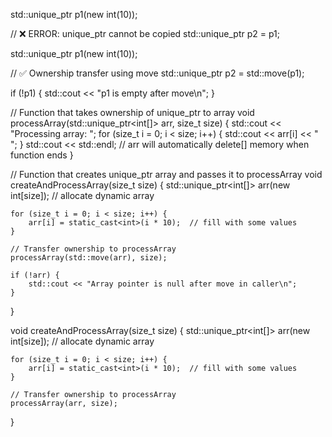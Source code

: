 std::unique_ptr<int> p1(new int(10));

// ❌ ERROR: unique_ptr cannot be copied
std::unique_ptr<int> p2 = p1;

std::unique_ptr<int> p1(new int(10));

// ✅ Ownership transfer using move
std::unique_ptr<int> p2 = std::move(p1);

if (!p1) {
    std::cout << "p1 is empty after move\n";
}


// Function that takes ownership of unique_ptr to array
void processArray(std::unique_ptr<int[]> arr, size_t size) {
    std::cout << "Processing array: ";
    for (size_t i = 0; i < size; i++) {
        std::cout << arr[i] << " ";
    }
    std::cout << std::endl;
    // arr will automatically delete[] memory when function ends
}

// Function that creates unique_ptr array and passes it to processArray
void createAndProcessArray(size_t size) {
    std::unique_ptr<int[]> arr(new int[size]);  // allocate dynamic array

    for (size_t i = 0; i < size; i++) {
        arr[i] = static_cast<int>(i * 10);  // fill with some values
    }   

    // Transfer ownership to processArray
    processArray(std::move(arr), size);

    if (!arr) {
        std::cout << "Array pointer is null after move in caller\n";
    }
}

void createAndProcessArray(size_t size) {
    std::unique_ptr<int[]> arr(new int[size]);  // allocate dynamic array

    for (size_t i = 0; i < size; i++) {
        arr[i] = static_cast<int>(i * 10);  // fill with some values
    }

    // Transfer ownership to processArray
    processArray(arr, size);    
}